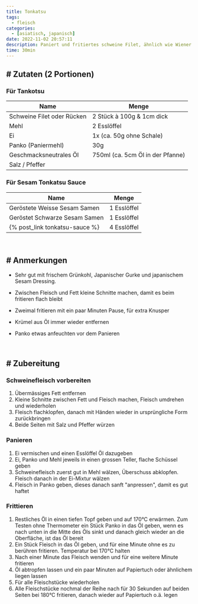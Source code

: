 ```yaml
---
title: Tonkatsu
tags:
  - fleisch
categories:
  - [asiatisch, japanisch]
date: 2022-11-02 20:57:11
description: Paniert und fritiertes schweine Filet, ähnlich wie Wiener Schnitzel
time: 30min
---
```


## # Zutaten (2 Portionen)

### Für Tankotsu
| Name | Menge |
| ----------- | ----------- |
| Schweine Filet oder Rücken | 2 Stück à 100g & 1cm dick |
| Mehl | 2 Esslöffel |
| Ei | 1x (ca. 50g ohne Schale) |
| Panko (Paniermehl) | 30g |
| Geschmacksneutrales Öl | 750ml (ca. 5cm Öl in der Pfanne) |
| Salz / Pfeffer |  |

### Für Sesam Tonkatsu Sauce
| Name | Menge |
| ----------- | ----------- |
| Geröstete Weisse Sesam Samen | 1 Esslöffel |
| Geröstet Schwarze Sesam Samen | 1 Esslöffel |
| {% post_link tonkatsu-sauce %} | 4 Esslöffel |

<br>

## # Anmerkungen
- Sehr gut mit frischem Grünkohl, Japanischer Gurke und japanischem Sesam Dressing.

- Zwischen Fleisch und Fett kleine Schnitte machen, damit es beim fritieren flach bleibt 

- Zweimal fritieren mit ein paar Minuten Pause, für extra Knusper

- Krümel aus Öl immer wieder entfernen

- Panko etwas anfeuchten vor dem Panieren

<br>

## # Zubereitung

### Schweinefleisch vorbereiten
1. Übermässiges Fett entfernen
2. Kleine Schnitte zwischen Fett und Fleisch machen, Fleisch umdrehen und wiederholen
3. Fleisch flachklopfen, danach mit Händen wieder in ursprüngliche Form zurückbringen
4. Beide Seiten mit Salz und Pfeffer würzen

### Panieren
1. Ei vermischen und einen Esslöffel Öl dazugeben
2. Ei, Panko und Mehl jeweils in einen grossen Teller, flache Schüssel geben
3. Schweinefleisch zuerst gut in Mehl wälzen, Überschuss abklopfen. Fleisch danach in der Ei-Mixtur wälzen
4. Fleisch in Panko geben, dieses danach sanft "anpressen", damit es gut haftet

### Frittieren
1. Restliches Öl in einen tiefen Topf geben und auf 170°C erwärmen. Zum Testen ohne Thermometer ein Stück Panko in das Öl geben, wenn es nach unten in die Mitte des Öls sinkt und danach gleich wieder an die Oberfläche, ist das Öl bereit
2. Ein Stück Fleisch in das Öl geben, und für eine Minute ohne es zu berühren fritieren. Temperatur bei 170°C halten
3. Nach einer Minute das Fleisch wenden und für eine weitere Minute fritieren
4. Öl abtropfen lassen und ein paar Minuten auf Papiertuch oder ähnlichem liegen lassen
5. Für alle Fleischstücke wiederholen
6. Alle Fleischstücke nochmal der Reihe nach für 30 Sekunden auf beiden Seiten bei 180°C fritieren, danach wieder auf Papiertuch o.ä. legen


